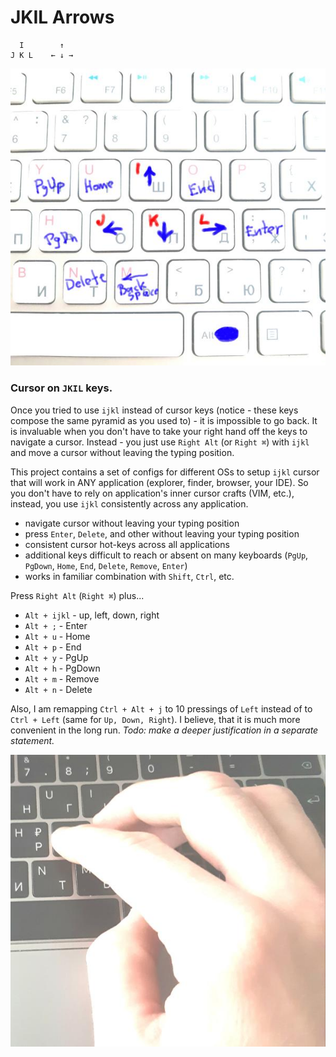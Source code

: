 # JKIL Arrows

```
  I        ↑
J K L    ← ↓ →
```

![Image of JKIL](images/jkil-keyboard.jpg)



### Cursor on `JKIL` keys.

Once you tried to use `ijkl` instead of cursor keys (notice - these keys compose the same pyramid as you used to) - it is impossible to go back. It is invaluable when you don't have to take your right hand off the keys to navigate a cursor. Instead - you just use `Right Alt` (or `Right ⌘`) with `ijkl` and move a cursor without leaving the typing position.

This project contains a set of configs for different OSs to setup `ijkl` cursor that will work in ANY application (explorer, finder, browser, your IDE). So you don't have to rely on application's inner cursor crafts (VIM, etc.), instead, you use `ijkl` consistently across any application.

* navigate cursor without leaving your typing position
* press `Enter`, `Delete`, and other without leaving your typing position
* consistent cursor hot-keys across all applications
* additional keys difficult to reach or absent on many keyboards (`PgUp`, `PgDown`, `Home`, `End`, `Delete`, `Remove`, `Enter`)
* works in familiar combination with `Shift`, `Ctrl`, etc.

Press `Right Alt` (`Right ⌘`) plus...
* `Alt + ijkl` - up, left, down, right
* `Alt + ;` - Enter
* `Alt + u` - Home
* `Alt + p` - End
* `Alt + y` - PgUp
* `Alt + h` - PgDown
* `Alt + m` - Remove
* `Alt + n` - Delete

Also, I am remapping `Ctrl + Alt + j` to 10 pressings of `Left` instead of to `Ctrl + Left` (same for `Up, Down, Right`). I believe, that it is much more convenient in the long run. *Todo: make a deeper justification in a separate statement.*


![Image of JKIL](images/jkil-hand.jpg)

